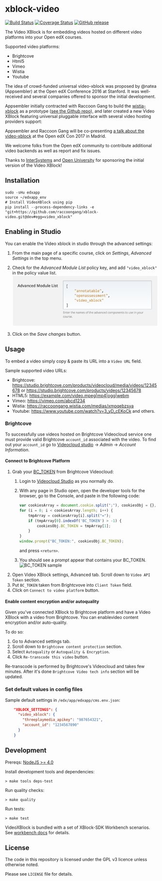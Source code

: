 # xblock-video

[![Build Status](https://img.shields.io/circleci/project/raccoongang/xblock-video/dev.svg)](https://circleci.com/gh/raccoongang/xblock-video/tree/dev)
[![Coverage Status](https://img.shields.io/codecov/c/github/raccoongang/xblock-video/dev.svg)](https://codecov.io/gh/raccoongang/xblock-video)
[![GitHub release](https://img.shields.io/github/release/raccoongang/xblock-video.svg)](https://github.com/raccoongang/xblock-video/releases)

The Video XBlock is for embedding videos hosted on different video platforms
into your Open edX courses.

Supported video platforms:

- Brightcove
- Html5
- Vimeo
- Wistia
- Youtube

The idea of crowd-funded universal video-xblock was proposed by @natea
(Appsembler) at the Open edX Conference 2016 at Stanford. It was well-received
and several companies offered to sponsor the initial development.

Appsembler initially contracted with Raccoon Gang to build the [wistia-xblock]
as a prototype ([see the Github repo]), and later created a new Video XBlock
featuring universal pluggable interface with several video hosting providers
support:

[wistia-xblock]: https://appsembler.com/blog/why-open-edx-needs-an-alternative-video-xblock/
[see the Github repo]: https://github.com/appsembler/xblock-wistia

Appsembler and Raccoon Gang will be co-presenting [a talk about the
video-xblock] at the Open edX Con 2017 in Madrid.

[a talk about the video-xblock]: https://openedx2017.sched.com/event/9zf6/lightning-talks

We welcome folks from the Open edX community to contribute additional video
backends as well as report and fix issues.

Thanks to [InterSystems] and [Open University] for sponsoring the initial
version of the Video XBlock!

[InterSystems]: https://www.intersystems.com
[Open University]: https://www.open.ac.uk

## Installation

```shell
sudo -sHu edxapp
source ~/edxapp_env
# Install VideoXBlock using pip
pip install --process-dependency-links -e "git+https://github.com/raccoongang/xblock-video.git@dev#egg=video_xblock"
```

## Enabling in Studio

You can enable the Video xblock in studio through the advanced
settings:

1. From the main page of a specific course, click on *Settings*,
   *Advanced Settings* in the top menu.
1. Check for the *Advanced Module List* policy key, and add
   `"video_xblock"` in the policy value list.
   ![Advanced Module List](doc/img/advanced_settings.png)

1. Click on the *Save changes* button.

## Usage

To embed a video simply copy & paste its URL into a `Video URL` field.

Sample supported video URLs:

- Brightcove: https://studio.brightcove.com/products/videocloud/media/videos/12345678 or https://studio.brightcove.com/products/videos/12345678
- HTML5: https://example.com/video.mpeg|mp4|ogg|webm
- Vimeo: https://vimeo.com/abcd1234
- Wistia: https://raccoongang.wistia.com/medias/xmpqebzsya
- Youtube: https://www.youtube.com/watch?v=3_yD_cEKoCk and others.

### Brightcove

To successfully use videos hosted on Brightcove Videocloud service one must
provide valid Brightcove `account_id` associated with the video. To find out
your `account_id` go to [Videocloud studio] -> _Admin_ -> _Account Information_.

[Videocloud studio]: https://studio.brightcove.com/products/videocloud/home

#### Connect to Brightcove Platform

1. Grab your [BC_TOKEN] from Brightcove Videocloud:
   1. Login to [Videocloud Studio] as you normally do.
   1. With any page in Studio open, open the developer tools for the browser,
      go to the Console, and paste in the following code:

       ```js
       var cookiesArray = document.cookie.split(";"), cookiesObj = {}, i, tmpArray = [];
       for (i = 0; i < cookiesArray.length; i++) {
           tmpArray = cookiesArray[i].split("=");
           if (tmpArray[0].indexOf('BC_TOKEN') > -1) {
               cookiesObj.BC_TOKEN = tmpArray[1];
           }
       }
       window.prompt("BC_TOKEN:", cookiesObj.BC_TOKEN);
       ```

      and press `<return>`.
   1. You should see a prompt appear that contains your BC_TOKEN.
    ![BC_TOKEN sample](https://learning-services-media.brightcove.com/doc-assets/video-cloud-apis/ingest-profiles-api/guides/prompt-with-token-safari.png "Sample BC_TOKEN")
1. Open Video XBlock settings, Advanced tab. Scroll down to `Video API Token` section.
1. Put `BC_TOKEN` taken from Brightcvove into `Client Token` field.
1. Click on `Connect to video platform` button.

[Videocloud Studio]: https://studio.brightcove.com/products/videocloud/home
[BC_TOKEN]: https://docs.brightcove.com/en/video-cloud/media-management/guides/authentication.html

#### Enable content encryption and/or autoquality

Given you've connected XBlock to Brightcove platform and have a Video XBlock with a video from Brightcove. You can enablevideo content encryption and/or auto-quality.

To do so:
1. Go to Advanced settings tab.
1. Scroll down to `Brightcove content protection` section.
1. Select `Autoquality` or `Autoquality & Encryption`.
1. Click `Re-transcode this video` button.

Re-transcode is performed by Brightcove's Videocloud and takes few minutes. After it's done `Brightcove Video tech info` section will be updated.

### Set default values in config files

Sample default settings in `/edx/app/edxapp/cms.env.json`:

```json
    "XBLOCK_SETTINGS": {
      "video_xblock": {
        "threeplaymedia_apikey": "987654321",
        "account_id": "1234567890"
      }
    }
```

## Development

Prereqs: [NodeJS >= 4.0](https://docs.npmjs.com/getting-started/installing-node#updating-npm)

Install development tools and dependencies:

```shell
> make tools deps-test
```

Run quality checks:

```shell
> make quality
```

Run tests:

```shell
> make test
```

VideoXBlock is bundled with a set of XBlock-SDK Workbench scenarios.
See [workbench docs](/video_xblock/workbench/README.md) for details.

## License

The code in this repository is licensed under the GPL v3 licence unless
otherwise noted.

Please see `LICENSE` file for details.

